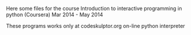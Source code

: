 Here some files for the course Introduction to interactive programming in python (Coursera)
Mar 2014 - May 2014
 
These programs works only at codeskulptor.org on-line python interpreter
